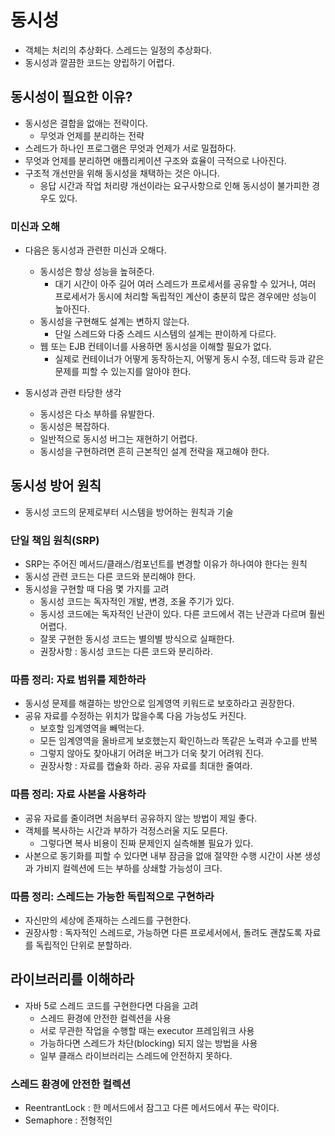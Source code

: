 # 동시성
- 객체는 처리의 추상화다. 스레드는 일정의 추상화다.
- 동시성과 깔끔한 코드는 양립하기 어렵다.

## 동시성이 필요한 이유?
- 동시성은 결합을 없애는 전략이다.
  - 무엇과 언제를 분리하는 전략
- 스레드가 하나인 프로그램은 무엇과 언제가 서로 밀접하다.
- 무엇과 언제를 분리하면 애플리케이션 구조와 효율이 극적으로 나아진다.
- 구조적 개선만을 위해 동시성을 채택하는 것은 아니다.
  - 응답 시간과 작업 처리량 개선이라는 요구사항으로 인해 동시성이 불가피한 경우도 있다.  

### 미신과 오해
- 다음은 동시성과 관련한 미신과 오해다.
  - 동시성은 항상 성능을 높혀준다.
    - 대기 시간이 아주 길어 여러 스레드가 프로세서를 공유할 수 있거나, 여러 프로세서가 동시에 처리할 독립적인 계산이 충분히 많은 경우에만 성능이 높아진다.
  - 동시성을 구현해도 설계는 변하지 않는다.
    - 단일 스레드와 다중 스레드 시스템의 설계는 판이하게 다르다.
  - 웹 또는 EJB 컨테이너를 사용하면 동시성을 이해할 필요가 없다.
    - 실제로 컨테이너가 어떻게 동작하는지, 어떻게 동시 수정, 데드락 등과 같은 문제를 피할 수 있는지를 알아야 한다.
    
- 동시성과 관련 타당한 생각
  - 동시성은 다소 부하를 유발한다.
  - 동시성은 복잡하다.
  - 일반적으로 동시성 버그는 재현하기 어렵다.
  - 동시성을 구현하려면 흔히 근본적인 설계 전략을 재고해야 한다.
  
## 동시성 방어 원칙
- 동시성 코드의 문제로부터 시스템을 방어하는 원칙과 기술

### 단일 책임 원칙(SRP)
- SRP는 주어진 메서드/클래스/컴포넌트를 변경할 이유가 하나여야 한다는 원칙
- 동시성 관련 코드는 다른 코드와 분리해야 한다.
- 동시성을 구현할 때 다음 몇 가지를 고려
  - 동시성 코드는 독자적인 개발, 변경, 조율 주기가 있다.
  - 동시성 코드에는 독자적인 난관이 있다. 다른 코드에서 겪는 난관과 다르며 훨씬 어렵다.
  - 잘못 구현한 동시성 코드는 별의별 방식으로 실패한다.
  - 권장사항 : 동시성 코드는 다른 코드와 분리하라.
  
### 따름 정리: 자료 범위를 제한하라
- 동시성 문제를 해결하는 방안으로 임계영역 키워드로 보호하라고 권장한다.
- 공유 자료를 수정하는 위치가 많을수록 다음 가능성도 커진다.
  - 보호할 임계영역을 빼먹는다.
  - 모든 임계영역을 올바르게 보호했는지 확인하느라 똑같은 노력과 수고를 반복
  - 그렇지 않아도 찾아내기 어려운 버그가 더욱 찾기 어려워 진다.
  - 권장사항 : 자료를 캡슐화 하라. 공유 자료를 최대한 줄여라.
  
### 따름 정리: 자료 사본을 사용하라
- 공유 자료를 줄이려면 처음부터 공유하지 않는 방법이 제일 좋다.
- 객체를 복사하는 시간과 부하가 걱정스러울 지도 모른다.
  - 그렇다면 복사 비용이 진짜 문제인지 실측해볼 필요가 있다.
- 사본으로 동기화를 피할 수 있다면 내부 잠금을 없애 절약한 수행 시간이 사본 생성과 가비지 컬렉션에 드는 부하를 상쇄할 가능성이 크다.

### 따름 정리: 스레드는 가능한 독립적으로 구현하라
- 자신만의 세상에 존재하는 스레드를 구현한다.
- 권장사항 : 독자적인 스레드로, 가능하면 다른 프로세서에서, 돌려도 괜찮도록 자료를 독립적인 단위로 분할하라.

## 라이브러리를 이해하라
- 자바 5로 스레드 코드를 구현한다면 다음을 고려
  - 스레드 환경에 안전한 컬렉션을 사용
  - 서로 무관한 작업을 수행할 때는 executor 프레임워크 사용
  - 가능하다면 스레드가 차단(blocking) 되지 않는 방법을 사용
  - 일부 클래스 라이브러리는 스레드에 안전하지 못하다.
  
### 스레드 환경에 안전한 컬렉션
- ReentrantLock : 한 메서드에서 잠그고 다른 메서드에서 푸는 락이다.
- Semaphore : 전형적인 







  


